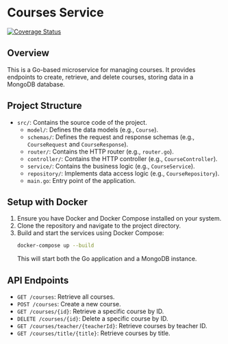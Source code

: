 # Courses Service
[![Coverage Status](https://coveralls.io/repos/github/classconnect-grupo3/courses-service/badge.svg?branch=main)](https://coveralls.io/github/classconnect-grupo3/courses-service?branch=main)
## Overview
This is a Go-based microservice for managing courses. It provides endpoints to create, retrieve, and delete courses, storing data in a MongoDB database.

## Project Structure
- `src/`: Contains the source code of the project.
  - `model/`: Defines the data models (e.g., `Course`).
  - `schemas/`: Defines the request and response schemas (e.g., `CourseRequest` and `CourseResponse`).
  - `router/`: Contains the HTTP router (e.g., `router.go`).
  - `controller/`: Contains the HTTP controller (e.g., `CourseController`).
  - `service/`: Contains the business logic (e.g., `CourseService`).
  - `repository/`: Implements data access logic (e.g., `CourseRepository`).
  - `main.go`: Entry point of the application.

## Setup with Docker
1. Ensure you have Docker and Docker Compose installed on your system.
2. Clone the repository and navigate to the project directory.
3. Build and start the services using Docker Compose:
   ```bash
   docker-compose up --build
   ```
   This will start both the Go application and a MongoDB instance.

## API Endpoints
- `GET /courses`: Retrieve all courses.
- `POST /courses`: Create a new course.
- `GET /courses/{id}`: Retrieve a specific course by ID.
- `DELETE /courses/{id}`: Delete a specific course by ID.
- `GET /courses/teacher/{teacherId}`: Retrieve courses by teacher ID.
- `GET /courses/title/{title}`: Retrieve courses by title.
